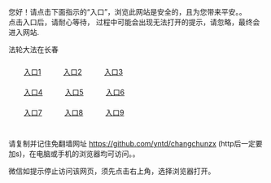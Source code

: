您好！请点击下面指示的“入口”，浏览此网站是安全的，且为您带来平安。。 <br/>
点击入口后，请耐心等待， 过程中可能会出现无法打开的提示，请忽略，最终会进入网站. </br>

法轮大法在长春<br/>
<div style="padding:10px"><a style="margin:20px" target="_blank" href="https://dhuexhwr0q72t.cloudfront.net/2Qpsp?suyxlk" id="ccLink1" rel="nofollow">入口1</a> <a target="_blank" style="margin:20px" href="https://dhg9e9f8xyqe0.cloudfront.net/2Qpsp?gbjknuy" id="ccLink2" rel="nofollow">入口2</a> <a style="margin:20px" target="_blank" href="https://d1ulrjxd88yh9m.cloudfront.net/2Qpsp?wloifx" id="ccLink3" rel="nofollow">入口3</a></div>

<div style="padding:10px" ><a style="margin:20px" target="_blank" href="https://dhuexhwr0q72t.cloudfront.net/2Qpsp?suyxlk" id="ccLink4" rel="nofollow">入口4</a> <a style="margin:20px" href="https://dhg9e9f8xyqe0.cloudfront.net/2Qpsp?gbjknuy" target="_blank" id="ccLink5" rel="nofollow">入口5</a> <a style="margin:20px" href="https://d1ulrjxd88yh9m.cloudfront.net/2Qpsp?wloifx" target="_blank" id="ccLink6" rel="nofollow">入口6</a></div>

<div style="padding:10px"><a style="margin:20px" target="_blank" href="https://dhuexhwr0q72t.cloudfront.net/2Qpsp?suyxlk" id="ccLink7" rel="nofollow">入口7</a> <a style="margin:20px" href="https://dhg9e9f8xyqe0.cloudfront.net/2Qpsp?gbjknuy" target="_blank" id="ccLink8" rel="nofollow">入口8</a> <a style="margin:20px" target="_blank" href="https://d1ulrjxd88yh9m.cloudfront.net/2Qpsp?wloifx" id="ccLink9" rel="nofollow">入口9</a></div>

<br/>



请复制并记住免翻墙网址 https://github.com/yntd/changchunzx (http后一定要加s)，在电脑或手机的浏览器均可访问。。<br/>

微信如提示停止访问该网页，须先点击右上角，选择浏览器打开。

